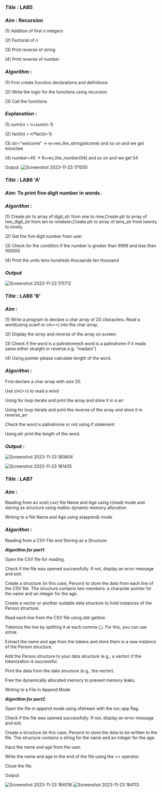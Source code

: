 
### ***Title*** : LAB5
### ***Aim*** : Recursion
(1) Addition of first n integers

(2) Factorial of n

(3) Print reverse of string

(4) Print reverse of number

### ***Algorithm*** :
(1) First create function declarations and definitions

(2) Write the logic for the functions using recursion

(3) Call the functions

### ***Explanation*** :
(1) sum(n) = n+sum(n-1)

(2) fact(n) = n*fact(n-1)

(3) str="welcome" -> w+rev_the_string(elcome) and so on and we get emoclew

(4) number=45 -> 6+rev_the_number(54) and so on and we get 54

Output :![Screenshot 2023-11-23 171050](https://github.com/noor307922/CPP/assets/125033135/efd21e47-05fb-4952-93f5-8abf0171ab9b)


### ***Title*** : LAB6 'A'
### ***Aim***: To print five digit number in words.
### ***Algorithm*** : 
(1) Create ptr to array of digit_str from one to nine,Create ptr to array of two_digit_str from ten to nineteen,Create ptr to array of tens_str from twenty to ninety

(2) Get the five digit number from user

(3) Check for the condition if the number is greater than 9999 and less than 100000

(4) Print the units tens hundreds thousands ten thousand

### ***Output***
![Screenshot 2023-11-23 175712](https://github.com/noor307922/CPP/assets/125033135/98c7b663-e73a-40c3-9e1a-276ae17e21a0)


### ***Title*** : LAB6 'B'
### ***Aim*** : 
(1) Write a program to declare a char array of 20 characters. Read a word(using scanf or cin>>) into the char array.

(2) Display the array and reverse of the array on screen.

(3) Check if the word is a palindrome(A word is a palindrome if it reads same either straight or reverse e.g. "madam")

(4) Using pointer please calculate length of the word.

### ***Algorithm*** :
First declare a char array with size 20.

Use cin(>>) to read a word

Using for loop iterate and print the array and store it in a arr

Using for loop iterate and print the reverse of the array and store it in reverse_arr

Check the word is palindrome or not using if statement

Using ptr print the length of the word.

### ***Output*** :
![Screenshot 2023-11-23 180804](https://github.com/noor307922/CPP/assets/125033135/962febf6-deae-4f4b-a1c1-b05d412fbf19)

![Screenshot 2023-11-23 181435](https://github.com/noor307922/CPP/assets/125033135/46738a6c-d01b-489f-88ea-52ac045953fb)


### ***Title*** : LAB7
### ***Aim*** : 
Reading from an xcel(.csv) file Name and Age using r(read) mode and storing as structure using malloc dynamic memory allocation

Writing to a file Name and Age using a(append) mode

### ***Algorithm*** :

Reading from a CSV File and Storing as a Structure

***Algorithm for part1***:

Open the CSV file for reading.

Check if the file was opened successfully. If not, display an error message and exit.

Create a structure (in this case, Person) to store the data from each line of the CSV file. The structure contains two members: a character pointer for the name and an integer for the age.

Create a vector or another suitable data structure to hold instances of the Person structure.

Read each line from the CSV file using std::getline.

Tokenize the line by splitting it at each comma (,). For this, you can use strtok.

Extract the name and age from the tokens and store them in a new instance of the Person structure.

Add the Person structure to your data structure (e.g., a vector) if the tokenization is successful.

Print the data from the data structure (e.g., the vector).

Free the dynamically allocated memory to prevent memory leaks.

Writing to a File in Append Mode

***Algorithm for part2***:

Open the file in append mode using ofstream with the ios::app flag.

Check if the file was opened successfully. If not, display an error message and exit.

Create a structure (in this case, Person) to store the data to be written to the file. The structure contains a string for the name and an integer for the age.

Input the name and age from the user.

Write the name and age to the end of the file using the << operator.

Close the file.


Output:


![Screenshot 2023-11-23 184016](https://github.com/noor307922/CPP/assets/125033135/5ea44f60-f0eb-4e8f-a15a-578bdac0db7f)
![Screenshot 2023-11-23 184113](https://github.com/noor307922/CPP/assets/125033135/4b8f9d53-84bf-435b-ac17-b3cdde95de06)
